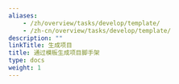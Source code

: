 ```yaml
---
aliases:
    - /zh/overview/tasks/develop/template/
    - /zh-cn/overview/tasks/develop/template/
description: ""
linkTitle: 生成项目
title: 通过模板生成项目脚手架
type: docs
weight: 1
---
```



